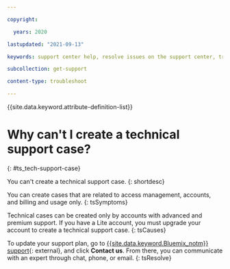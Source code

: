 ```yaml
---

copyright:

  years: 2020

lastupdated: "2021-09-13"

keywords: support center help, resolve issues on the support center, trouble support center, personalized help

subcollection: get-support

content-type: troubleshoot

---
```


{{site.data.keyword.attribute-definition-list}}

# Why can't I create a technical support case? 
{: #ts_tech-support-case}

You can't create a technical support case.
{: shortdesc}

You can create cases that are related to access management, accounts, and billing and usage only. 
{: tsSymptoms}

Technical cases can be created only by accounts with advanced and premium support. If you have a Lite account, you must upgrade your account to create a technical support case. 
{: tsCauses}

To update your support plan, go to [{{site.data.keyword.Bluemix_notm}} support](https://www.ibm.com/cloud/support){: external}, and click **Contact us**. From there, you can communicate with an expert through chat, phone, or email.
{: tsResolve}
